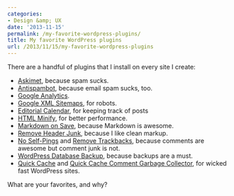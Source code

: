 ```yaml
---
categories:
- Design &amp; UX
date: '2013-11-15'
permalink: /my-favorite-wordpress-plugins/
title: My favorite WordPress plugins
url: /2013/11/15/my-favorite-wordpress-plugins
---
```


There are a handful of plugins that I install on every site I create:

<ul>
<li><a href="http://akismet.com/">Askimet</a>, because spam sucks.</li>
<li><a href="http://cferdinandi.github.io/antispambot/">Antispambot</a>, because email spam sucks, too.</li>
<li><a href="http://cferdinandi.github.io/google-analytics/">Google Analytics</a>.</li>
<li><a href="http://www.arnebrachhold.de/projects/wordpress-plugins/google-xml-sitemaps-generator/">Google XML Sitemaps</a>, for robots.</li>
<li><a href="http://stresslimitdesign.com/editorial-calendar-plugin">Editorial Calendar</a>, for keeping track of posts</li>
<li><a href="http://cferdinandi.github.io/html-minify/">HTML Minify</a>, for better performance.</li>
<li><a href="http://wordpress.org/plugins/markdown-on-save/">Markdown on Save</a>, because Markdown is awesome.</li>
<li><a href="http://cferdinandi.github.io/remove-header-junk/">Remove Header Junk</a>, because I like clean markup.</li>
<li><a href="http://cferdinandi.github.io/no-self-pings/">No Self-Pings</a> and <a href="http://cferdinandi.github.io/no-self-pings/">Remove Trackbacks</a>, because comments are awesome but comment junk is not.</li>
<li><a href="http://austinmatzko.com/wordpress-plugins/wp-db-backup/">WordPress Database Backup</a>, because backups are a must.</li>
<li><a href="http://wordpress.org/plugins/quick-cache/">Quick Cache</a> and <a href="http://wordpress.org/plugins/quick-cache-comment-garbagecollector/">Quick Cache Comment Garbage Collector</a>, for wicked fast WordPress sites.</li>
</ul>

What are your favorites, and why?